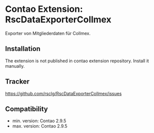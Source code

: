 Contao Extension: RscDataExporterCollmex
========================================

Exporter von Mitgliederdaten für Collmex.


Installation
------------

The extension is not published in contao extension repository.
Install it manually.


Tracker
-------

https://github.com/rsclg/RscDataExporterCollmex/issues


Compatibility
-------------

- min. version: Contao 2.9.5
- max. version: Contao 2.9.5